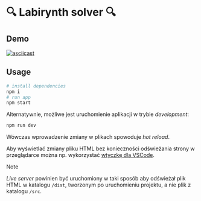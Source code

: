 # 🔍 Labirynth solver 🔍

## Demo

[![asciicast](https://asciinema.org/a/MBJse0IVylLsavIFr5d3qvjL2.svg)](https://asciinema.org/a/MBJse0IVylLsavIFr5d3qvjL2)

## Usage

```bash
# install dependencies
npm i
# run app
npm start
```

Alternatywnie, możliwe jest uruchomienie aplikacji w trybie _development_:

```bash
npm run dev
```

Wówczas wprowadzenie zmiany w plikach spowoduje _hot reload_.

Aby wyświetlać zmiany pliku HTML bez konieczności odświeżania strony w przeglądarce można np. wykorzystać [wtyczkę dla VSCode](https://marketplace.visualstudio.com/items?itemName=ritwickdey.LiveServer).

> [!NOTE]  
> _Live server_ powinien być uruchomiony w taki sposób aby odświeżał plik HTML w katalogu `/dist`, tworzonym po uruchomieniu projektu, a nie plik z katalogu `/src`.
